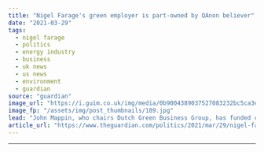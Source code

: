 ```yaml
---
title: "Nigel Farage's green employer is part-owned by QAnon believer"
date: "2021-03-29"
tags: 
  - nigel farage
  - politics
  - energy industry
  - business
  - uk news
  - us news
  - environment
  - guardian
source: "guardian"
image_url: "https://i.guim.co.uk/img/media/0b9004389037527083232bc5ca3eb1f53b4363a9/0_193_3500_2100/master/3500.jpg?width=460&quality=85&auto=format&fit=max&s=539a105eb02313efa98be88944dfc68e"
image_fp: "/assets/img/post_thumbnails/189.jpg"
lead: "John Mappin, who chairs Dutch Green Business Group, has funded conservative political causesNigel Farage’s new employer is part-owned by a wealthy British businessman and Donald Trump supporter who has promoted the far-right QAnon conspiracy.Dutch Gr..."
article_url: "https://www.theguardian.com/politics/2021/mar/29/nigel-farage-green-employer-qanon-john-mappin"
---
```


---
